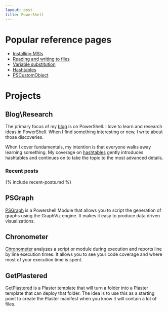```yaml
---
layout: post
title: PowerShell
---
```


# Popular reference pages

* [Installing MSIs](/2016-10-21-powershell-installing-msi-files/?utm_source=blog&utm_medium=blog&utm_content=popref)
* [Reading and writing to files](/2017-03-18-Powershell-reading-and-saving-data-to-files/?utm_source=blog&utm_medium=blog&utm_content=popref)
* [Variable substitution](/2017-01-13-powershell-variable-substitution-in-strings\?utm_source=blog&utm_medium=blog&utm_content=popref)
* [Hashtables](/2016-11-06-powershell-hashtable-everything-you-wanted-to-know-about\?utm_source=blog&utm_medium=blog&utm_content=popref)
* [PSCustomObject](/2016-10-28-powershell-everything-you-wanted-to-know-about-pscustomobject\?utm_source=blog&utm_medium=blog&utm_content=popref)

# Projects

## Blog\Research

The primary focus of my [blog](/blog/?utm_source=blog&utm_medium=blog&utm_content=index) is on PowerShell. I love to learn and research ideas in PowerShell. When I find something interesting or new, I write about those discoveries. 

When I cover fundamentals, my intention is that everyone walks away learning something. My coverage on [hashtables](/2016-11-06-powershell-hashtable-everything-you-wanted-to-know-about/?utm_source=blog&utm_medium=blog&utm_content=index) gently introduces hashtables and continues on to take the topic to the most advanced details.

### Recent posts

{% include recent-posts.md %}

## PSGraph

[PSGraph](/2017-01-30-Powershell-PSGraph//?utm_source=blog&utm_medium=blog&utm_content=projects) is a Powershell Module that allows you to script the generation of graphs using the GraphViz engine. It makes it easy to produce data driven visualizations.

## Chronometer

[Chronometer](/2017-02-05-Powershell-Chronometer-line-by-line-script-execution-times/?utm_source=blog&utm_medium=blog&utm_content=projects) analyzes a script or module during execution and reports line by line execution times. It allows you to see your code coverage and where most of your execution time is spent.

## GetPlastered
[GetPlastered](/2017-05-14-Powershell-Plaster-GetPlastered-template/?utm_source=blog&utm_medium=blog&utm_content=recent) is a Plaster template that will turn a folder into a Plaster template that can deploy that folder. The idea is to use this as a starting point to create the Plaster manifest when you know it will contain a lot of files.